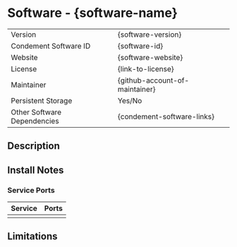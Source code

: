 # Software - {software-name}

<!--
Fill in the summary table for the software.

The {software-version} should be the version identifier of the software package
which is installed. Where possible, the latest stable version number should be
hard coded to ensure consistency across environments. If this is not possible,
you can use the latest available stable version. If this is the case, use "latest"
instead of the version number in the documentation table.

The {software-id} should be a unique string to identify the software package
within Condement. This is used in a number of places such as the Ansible folder
name and persistent storage folder name.

The website should show the URL of the site without the protocol prefix. Https
links should be used where possible. If the software does not have a website, a
link to the repository may be used instead. Software without a website or
public repository will not be accepted.

The license should be a link directly to the software website where possible.

The maintainer should be your own github username and a link to your profile.
This is so that you can be contacted in the event of any issues with the
software install. Software installs which are not maintained may be removed.

Persistent storage indicates if a persistent storage folder is configured so
that settings of the software are preserved across rebuilds.

Other software dependencies should list any other software install packages
which are required for this software to work correctly. For example, the
Kubernetes Dashboard software requires k8s to be enabled in order to work
correctly. This lets users know that the software must be enabled and likely
must be specified first in the software list.
-->

|                             |                                |
| --------------------------- | ------------------------------ |
| Version                     | {software-version}             |
| Condement Software ID       | {software-id}                  |
| Website                     | {software-website}             |
| License                     | {link-to-license}              |
| Maintainer                  | {github-account-of-maintainer} |
| Persistent Storage          | Yes/No                         |
| Other Software Dependencies | {condement-software-links}     |

## Description

<!--
Include a brief description of the software and what it is used for.
This can usually be retrieved from the website for the software.
-->

## Install Notes

<!--
Include any special notes about the install. For example, the golang software
package also installs a number of go pakcages which are used by the VSCode
golang extensionin order to reduce the time to configure the machine.
-->

### Service Ports

<!--
List any services which the software package installs. This should be in the format <port>/<protocol> (e.g. 80/tcp for
HTTP). If the service does not expose any services, this section can be removed.
-->

| Service | Ports |
| ------- | ----- |
|         |       |

## Limitations

<!--
Any limitations on usability of the software due to how it is installed should
be listed here.
-->